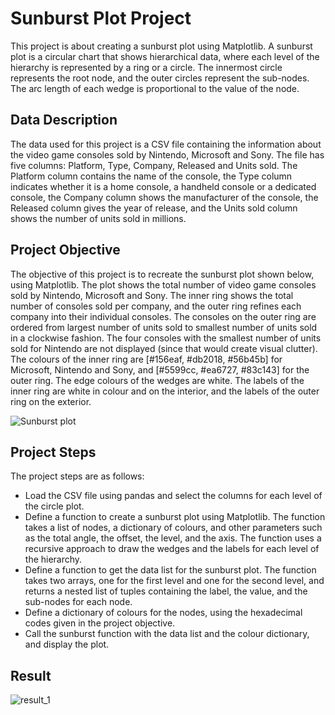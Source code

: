 # Sunburst Plot Project

This project is about creating a sunburst plot using Matplotlib. A sunburst plot is a circular chart that shows hierarchical data, where each level of the hierarchy is represented by a ring or a circle. The innermost circle represents the root node, and the outer circles represent the sub-nodes. The arc length of each wedge is proportional to the value of the node.

## Data Description

The data used for this project is a CSV file containing the information about the video game consoles sold by Nintendo, Microsoft and Sony. The file has five columns: Platform, Type, Company, Released and Units sold. The Platform column contains the name of the console, the Type column indicates whether it is a home console, a handheld console or a dedicated console, the Company column shows the manufacturer of the console, the Released column gives the year of release, and the Units sold column shows the number of units sold in millions.

## Project Objective

The objective of this project is to recreate the sunburst plot shown below, using Matplotlib. The plot shows the total number of video game consoles sold by Nintendo, Microsoft and Sony. The inner ring shows the total number of consoles sold per company, and the outer ring refines each company into their individual consoles. The consoles on the outer ring are ordered from largest number of units sold to smallest number of units sold in a clockwise fashion. The four consoles with the smallest number of units sold for Nintendo are not displayed (since that would create visual clutter). The colours of the inner ring are [#156eaf, #db2018, #56b45b] for Microsoft, Nintendo and Sony, and [#5599cc, #ea6727, #83c143] for the outer ring. The edge colours of the wedges are white. The labels of the inner ring are white in colour and on the interior, and the labels of the outer ring on the exterior.

![Sunburst plot](/images/example_1.png)

## Project Steps

The project steps are as follows:

- Load the CSV file using pandas and select the columns for each level of the circle plot.
- Define a function to create a sunburst plot using Matplotlib. The function takes a list of nodes, a dictionary of colours, and other parameters such as the total angle, the offset, the level, and the axis. The function uses a recursive approach to draw the wedges and the labels for each level of the hierarchy.
- Define a function to get the data list for the sunburst plot. The function takes two arrays, one for the first level and one for the second level, and returns a nested list of tuples containing the label, the value, and the sub-nodes for each node.
- Define a dictionary of colours for the nodes, using the hexadecimal codes given in the project objective.
- Call the sunburst function with the data list and the colour dictionary, and display the plot.

## Result

![result_1](/output.png)
